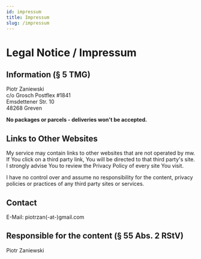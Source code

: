 ```yaml
---
id: impressum
title: Impressum
slug: /impressum
---
```


# Legal Notice / Impressum

## Information (§ 5 TMG)

Piotr Zaniewski \
c/o Grosch Postflex #1841 \
Emsdettener Str. 10 \
48268 Greven

**No packages or parcels - deliveries won't be accepted.**

## Links to Other Websites

My service may contain links to other websites that are not operated by mw. If You click on a third party link, You will be directed to that third party's site. I strongly advise You to review the Privacy Policy of every site You visit.

I have no control over and assume no responsibility for the content, privacy policies or practices of any third party sites or services.

## Contact

E-Mail: piotrzan(-at-)gmail.com

## Responsible for the content (§ 55 Abs. 2 RStV)

Piotr Zaniewski
